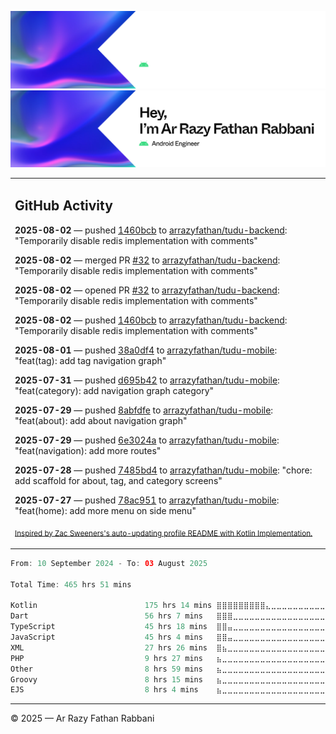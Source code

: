![Ar Razy Fathan Rabbani Banner](https://github.com/arrazyfathan/arrazyfathan/blob/main/media/banner-dark.png#gh-dark-mode-only)
![Ar Razy Fathan Rabbani Banner](https://github.com/arrazyfathan/arrazyfathan/blob/main/media/banner-light.png#gh-light-mode-only)

<table><tr><td valign="top" width="100%">    

## GitHub Activity

**2025-08-02** — pushed [1460bcb](https://github.com/arrazyfathan/tudu-backend/commits/1460bcb924f35d8dd37bd5eb61ce72bf215baf2c) to [arrazyfathan/tudu-backend](https://github.com/arrazyfathan/tudu-backend): "Temporarily disable redis implementation with comments"

**2025-08-02** — merged PR [#32](https://github.com/arrazyfathan/tudu-backend/pull/32) to [arrazyfathan/tudu-backend](https://github.com/arrazyfathan/tudu-backend): "Temporarily disable redis implementation with comments"

**2025-08-02** — opened PR [#32](https://github.com/arrazyfathan/tudu-backend/pull/32) to [arrazyfathan/tudu-backend](https://github.com/arrazyfathan/tudu-backend): "Temporarily disable redis implementation with comments"

**2025-08-02** — pushed [1460bcb](https://github.com/arrazyfathan/tudu-backend/commits/1460bcb924f35d8dd37bd5eb61ce72bf215baf2c) to [arrazyfathan/tudu-backend](https://github.com/arrazyfathan/tudu-backend): "Temporarily disable redis implementation with comments"

**2025-08-01** — pushed [38a0df4](https://github.com/arrazyfathan/tudu-mobile/commits/38a0df48d6337a0d525cea2950648e93e53edc93) to [arrazyfathan/tudu-mobile](https://github.com/arrazyfathan/tudu-mobile): "feat(tag): add tag navigation graph"

**2025-07-31** — pushed [d695b42](https://github.com/arrazyfathan/tudu-mobile/commits/d695b42a2a9aa23d268d744a0d2da33c271b39c3) to [arrazyfathan/tudu-mobile](https://github.com/arrazyfathan/tudu-mobile): "feat(category): add navigation graph category"

**2025-07-29** — pushed [8abfdfe](https://github.com/arrazyfathan/tudu-mobile/commits/8abfdfedb2355562be76ef8a220c496e6bf8d3c2) to [arrazyfathan/tudu-mobile](https://github.com/arrazyfathan/tudu-mobile): "feat(about): add about navigation graph"

**2025-07-29** — pushed [6e3024a](https://github.com/arrazyfathan/tudu-mobile/commits/6e3024a6111d48d9015efac91c98ee8c893abac3) to [arrazyfathan/tudu-mobile](https://github.com/arrazyfathan/tudu-mobile): "feat(navigation): add more routes"

**2025-07-28** — pushed [7485bd4](https://github.com/arrazyfathan/tudu-mobile/commits/7485bd438925f9c026f276d93173e2494c653baf) to [arrazyfathan/tudu-mobile](https://github.com/arrazyfathan/tudu-mobile): "chore: add scaffold for about, tag, and category screens"

**2025-07-27** — pushed [78ac951](https://github.com/arrazyfathan/tudu-mobile/commits/78ac95188ebef4f00cd2b39911530728ace5062b) to [arrazyfathan/tudu-mobile](https://github.com/arrazyfathan/tudu-mobile): "feat(home): add more menu on side menu"
                
<sub><a href="https://github.com/ZacSweers/ZacSweers/">Inspired by Zac Sweeners's auto-updating profile README with Kotlin Implementation.</a></sub>
</table>

<!--START_SECTION:waka-->

```kotlin
From: 10 September 2024 - To: 03 August 2025

Total Time: 465 hrs 51 mins

Kotlin                        175 hrs 14 mins ⣿⣿⣿⣿⣿⣿⣿⣿⣿⣄⣀⣀⣀⣀⣀⣀⣀⣀⣀⣀⣀⣀⣀⣀⣀   36.91 %
Dart                          56 hrs 7 mins   ⣿⣿⣿⣀⣀⣀⣀⣀⣀⣀⣀⣀⣀⣀⣀⣀⣀⣀⣀⣀⣀⣀⣀⣀⣀   11.82 %
TypeScript                    45 hrs 18 mins  ⣿⣿⣤⣀⣀⣀⣀⣀⣀⣀⣀⣀⣀⣀⣀⣀⣀⣀⣀⣀⣀⣀⣀⣀⣀   09.54 %
JavaScript                    45 hrs 4 mins   ⣿⣿⣤⣀⣀⣀⣀⣀⣀⣀⣀⣀⣀⣀⣀⣀⣀⣀⣀⣀⣀⣀⣀⣀⣀   09.49 %
XML                           27 hrs 26 mins  ⣿⣦⣀⣀⣀⣀⣀⣀⣀⣀⣀⣀⣀⣀⣀⣀⣀⣀⣀⣀⣀⣀⣀⣀⣀   05.78 %
PHP                           9 hrs 27 mins   ⣦⣀⣀⣀⣀⣀⣀⣀⣀⣀⣀⣀⣀⣀⣀⣀⣀⣀⣀⣀⣀⣀⣀⣀⣀   01.99 %
Other                         8 hrs 59 mins   ⣦⣀⣀⣀⣀⣀⣀⣀⣀⣀⣀⣀⣀⣀⣀⣀⣀⣀⣀⣀⣀⣀⣀⣀⣀   01.89 %
Groovy                        8 hrs 15 mins   ⣦⣀⣀⣀⣀⣀⣀⣀⣀⣀⣀⣀⣀⣀⣀⣀⣀⣀⣀⣀⣀⣀⣀⣀⣀   01.74 %
EJS                           8 hrs 4 mins    ⣦⣀⣀⣀⣀⣀⣀⣀⣀⣀⣀⣀⣀⣀⣀⣀⣀⣀⣀⣀⣀⣀⣀⣀⣀   01.70 %
```

<!--END_SECTION:waka-->

---
© 2025 — Ar Razy Fathan Rabbani